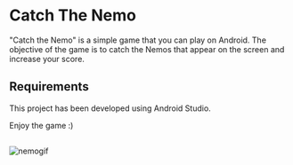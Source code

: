 # Catch The Nemo 

"Catch the Nemo" is a simple game that you can play on Android. The objective of the game is to catch the Nemos that appear on the screen and increase your score.

## Requirements
This project has been developed using Android Studio.

Enjoy the game :)

##

![nemogif](https://github.com/seymaozerr/catch-the-nemo/assets/118622171/bfa61477-2d13-4f76-8bab-ec5d6732cfaa)






